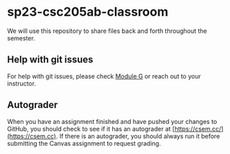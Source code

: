 # sp23-csc205ab-classroom

We will use this repository to share files back and forth throughout the semester.

## Help with git issues

For help with git issues, please check
[Module G](https://csem.cc/link/csc205ab/module-g) or
reach out to your instructor.

## Autograder

When you have an assignment finished and have pushed your changes
to GitHub, you should check to see if it has an autograder at
[https://csem.cc/](https://csem.cc). If there is an autograder,
you should always run it before submitting the Canvas assignment
to request grading.
